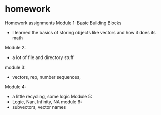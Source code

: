 # homework
Homework assignments
Module 1: Basic Building Blocks
- I learned the basics of storing objects like vectors and how it does its math

Module 2:
- a lot of file and directory stuff

module 3:
- vectors, rep, number sequences,  

Module 4:
- a little recycling, some logic
Module 5:
- Logic, Nan, Infinity, NA
module 6:
- subvectors, vector names 